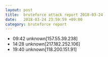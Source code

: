 ```yaml
---
layout: post
title:  bruteforce attack report 2018-03-24
date:   2018-03-24 23:59:59 +09:00
category: bruteforce report
---
```


* 09:42 unknown[157.55.39.238]
* 14:28 unknown[217.182.252.106]
* 19:40 unknown[118.200.151.91]
